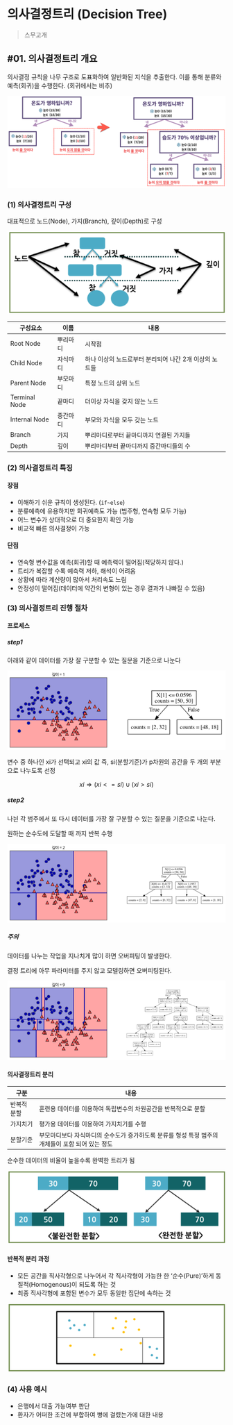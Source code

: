# 의사결정트리 (Decision Tree)

> 스무고개

## #01. 의사결정트리 개요

의사결정 규칙을 나무 구조로 도표화하여 일반화된 지식을 추출한다. 이를 통해 분류와 예측(회귀)을 수행한다. (회귀에서는 비추)

![tree](res/tree01.png)

### (1) 의사결정트리 구성

대표적으로 노드(Node), 가지(Branch), 깊이(Depth)로 구성

![img1](res/tree02.png)


| 구성요소 | 이름 | 내용 |
|---|---|---|
| Root Node | 뿌리마디 | 시작점 |
| Child Node | 자식마디 | 하나 이상의 노드로부터 분리되어 나간 2개 이상의 노드들 |
| Parent Node | 부모마디 | 특정 노드의 상위 노드 |
| Terminal Node | 끝마디 | 더이상 자식을 갖지 않는 노드 |
| Internal Node | 중간마디 | 부모와 자식을 모두 갖는 노드 |
| Branch | 가지 | 뿌리마디로부터 끝마디까지 연결된 가지들 |
| Depth | 깊이 | 뿌리마디부터 끝마디까지 중간마디들의 수 |

### (2) 의사결정트리 특징

#### 장점

- 이해하기 쉬운 규칙이 생성된다. (`if~else`)
- 분류예측에 유용하지만 회귀예측도 가능 (범주형, 연속형 모두 가능)
- 어느 변수가 상대적으로 더 중요한지 확인 가능
- 비교적 빠른 의사결정이 가능

#### 단점

- 연속형 변수값을 예측(회귀)할 때 예측력이 떨어짐(적당하지 않다.)
- 트리가 복잡할 수록 예측력 저하, 해석이 어려움
- 상황에 따라 계산량이 많아서 처리속도 느림
- 안정성이 떨어짐(데이터에 약간의 변형이 있는 경우 결과가 나빠질 수 있음)

### (3) 의사결정트리 진행 절차

#### 프로세스

##### step1

아래와 같이 데이터를 가장 잘 구분할 수 있는 질문을 기준으로 나눈다

![tree](res/tree03-1.png)

변수 중 하나인 xi가 선택되고 xi의 값 즉, si(분할기준)가 p차원의 공간을 두 개의 부분으로 나누도록 선정 

$$xi \Rightarrow (xi<=si) ∪ (xi>si)$$

##### step2

나뉜 각 범주에서 또 다시 데이터를 가장 잘 구분할 수 있는 질문을 기준으로 나눈다.

원하는 순수도에 도달할 때 까지 반복 수행

![tree](res/tree03-2.png)

##### 주의

데이터를 나누는 작업을 지나치게 많이 하면 오버피팅이 발생한다.

결정 트리에 아무 파라미터를 주지 않고 모델링하면 오버피팅된다.

![tree](res/tree03-3.png)

#### 의사결정트리 분리

| 구분 | 내용 |
|---|---|
| 반복적 분할 | 훈련용 데이터를 이용하여 독립변수의 차원공간을 반복적으로 분할 |
| 가지치기 | 평가용 데이터를 이용하여 가지치기를 수행 |
| 분할기준 | 부모마디보다 자식마디의 순수도가 증가하도록 분류를 형성 특정 범주의 개체들이 포함 되어 있는 정도 |

순수한 데이터의 비율이 높을수록 완벽한 트리가 됨

![tree](res/tree04.png)

#### 반복적 분리 과정

- 모든 공간을 직사각형으로 나누어서 각 직사각형이 가능한 한 ‘순수(Pure)’하게 동질적(Homogenous)이 되도록 하는 것
- 최종 직사각형에 포함된 변수가 모두 동일한 집단에 속하는 것

![tree](res/tree05.png)


### (4) 사용 예시

- 은행에서 대출 가능여부 판단
- 환자가 어떠한 조건에 부합하여 병에 걸렸는가에 대한 내용